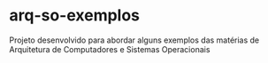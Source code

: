 ﻿# arq-so-exemplos
Projeto desenvolvido para abordar alguns exemplos das matérias de Arquitetura de Computadores e Sistemas Operacionais
